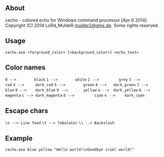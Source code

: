 About
-------------

cecho - colored echo for Windows command processor [Apr  6 2014]
Copyright (C) 2014 LoRd_MuldeR <mulder2@gmx.de>. Some rights reserved.


Usage
-------------

`cecho.exe <forground_color> [<background_color>] <echo_text>`


Color names
-------------

`0 -->        black`
`1 -->        white`
`2 -->         grey`
`3 -->          red`
`4 -->     dark_red`
`5 -->        green`
`6 -->   dark_green`
`7 -->         blue`
`8 -->    dark_blue`
`9 -->       yellow`
`a -->  dark_yellow`
`b -->      magenta`
`c --> dark_magenta`
`d -->         cyan`
`e -->    dark_cyan`


Escape chars
-------------

`\n --> Line feed`
`\t --> Tabulator`
`\\ --> Backslash`

   
Example
-------------

`cecho.exe blue yellow "Hello world!\nGoodbye cruel world!"`
